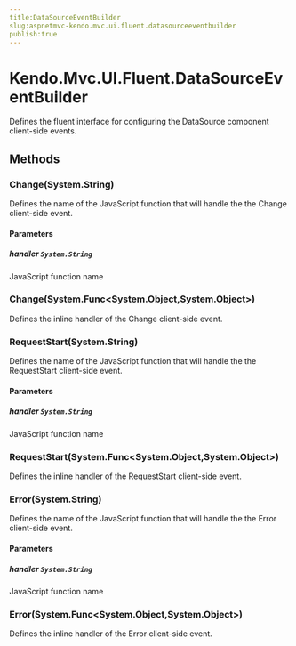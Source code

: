```yaml
---
title:DataSourceEventBuilder
slug:aspnetmvc-kendo.mvc.ui.fluent.datasourceeventbuilder
publish:true
---
```


# Kendo.Mvc.UI.Fluent.DataSourceEventBuilder

Defines the fluent interface for configuring the DataSource component client-side events.

## Methods

### Change(System.String)
Defines the name of the JavaScript function that will handle the the Change client-side event.

#### Parameters

##### handler `System.String`
JavaScript function name

### Change(System.Func\<System.Object,System.Object\>)
Defines the inline handler of the Change client-side event.

### RequestStart(System.String)
Defines the name of the JavaScript function that will handle the the RequestStart client-side event.

#### Parameters

##### handler `System.String`
JavaScript function name

### RequestStart(System.Func\<System.Object,System.Object\>)
Defines the inline handler of the RequestStart client-side event.

### Error(System.String)
Defines the name of the JavaScript function that will handle the the Error client-side event.

#### Parameters

##### handler `System.String`
JavaScript function name

### Error(System.Func\<System.Object,System.Object\>)
Defines the inline handler of the Error client-side event.